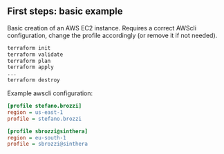 ## First steps: basic example

Basic creation of an AWS EC2 instance.
Requires a correct AWScli configuration, change the profile accordingly (or remove it if not needed).

```bash
terraform init
terraform validate
terraform plan
terraform apply
...
terraform destroy
``````

Example awscli configuration:
```ini
[profile stefano.brozzi]
region = us-east-1
profile = stefano.brozzi

[profile sbrozzi@sinthera]
region = eu-south-1
profile = sbrozzi@sinthera
```